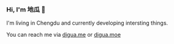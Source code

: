 ### Hi, I'm 地瓜 👋

I'm living in Chengdu and currently developing intersting things.

You can reach me via [digua.me](https://digua.me) or [digua.moe](https://digua.moe)
